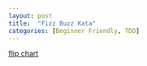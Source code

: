 ```yaml
---
layout: post
title:  "Fizz Buzz Kata"
categories: [Beginner Friendly, TDD]
---
```


[flip chart](https://goo.gl/photos/TXBGWXtrBM67q9eS6)
